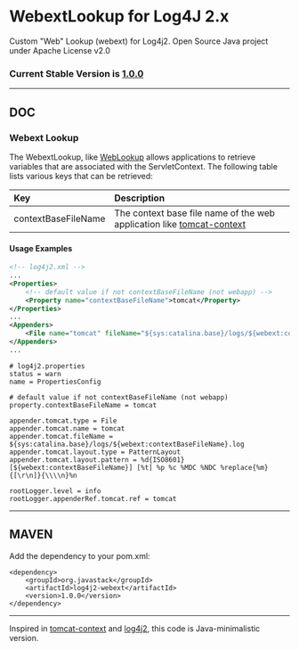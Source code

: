 # WebextLookup for Log4J 2.x

Custom "Web" Lookup (webext) for Log4j2. Open Source Java project under Apache License v2.0

### Current Stable Version is [1.0.0](https://search.maven.org/#search|ga|1|g%3Aorg.javastack%20a%3Alog4j2-webext)

---

## DOC

### Webext Lookup

The WebextLookup, like [WebLookup](https://logging.apache.org/log4j/2.0/manual/lookups.html#WebLookup) allows applications to retrieve variables that are associated with the ServletContext. The following table lists various keys that can be retrieved: 

| Key                 | Description |
| :------------------ | :---------- |
| contextBaseFileName | The context base file name of the web application like [tomcat-context](https://tomcat.apache.org/tomcat-7.0-doc/config/context.html) |

#### Usage Examples

```xml
<!-- log4j2.xml -->
...
<Properties>
    <!-- default value if not contextBaseFileName (not webapp) -->
    <Property name="contextBaseFileName">tomcat</Property>
</Properties>
...
<Appenders>
    <File name="tomcat" fileName="${sys:catalina.base}/logs/${webext:contextBaseFileName}.log"/>
</Appenders>
...
```

```properties
# log4j2.properties 
status = warn
name = PropertiesConfig

# default value if not contextBaseFileName (not webapp)
property.contextBaseFileName = tomcat

appender.tomcat.type = File
appender.tomcat.name = tomcat
appender.tomcat.fileName = ${sys:catalina.base}/logs/${webext:contextBaseFileName}.log
appender.tomcat.layout.type = PatternLayout
appender.tomcat.layout.pattern = %d{ISO8601} [${webext:contextBaseFileName}] [%t] %p %c %MDC %NDC %replace{%m}{[\r\n]}{\\\\n}%n

rootLogger.level = info
rootLogger.appenderRef.tomcat.ref = tomcat
```

---

## MAVEN

Add the dependency to your pom.xml:

    <dependency>
        <groupId>org.javastack</groupId>
        <artifactId>log4j2-webext</artifactId>
        <version>1.0.0</version>
    </dependency>

---
Inspired in [tomcat-context](https://tomcat.apache.org/tomcat-7.0-doc/config/context.html) and [log4j2](https://logging.apache.org/log4j/2.0/manual/lookups.html#WebLookup), this code is Java-minimalistic version.
